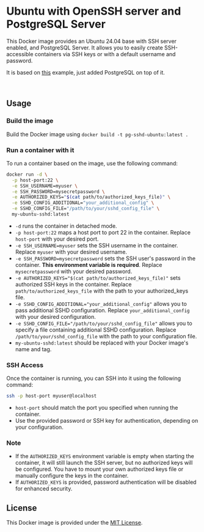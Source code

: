 # Ubuntu with OpenSSH server and PostgreSQL Server

This Docker image provides an Ubuntu 24.04 base with SSH server enabled, and PostgreSQL Server.
It allows you to easily create SSH-accessible containers via SSH keys or with a default username and password.

It is based on [this](https://github.com/aoudiamoncef/ubuntu-sshd) example, just added PostgreSQL on top of it.

<br/>

## Usage

### Build the image

Build the Docker image using `docker build -t pg-sshd-ubuntu:latest .`

### Run a container with it

To run a container based on the image, use the following command:

```bash
docker run -d \
  -p host-port:22 \
  -e SSH_USERNAME=myuser \
  -e SSH_PASSWORD=mysecretpassword \
  -e AUTHORIZED_KEYS="$(cat path/to/authorized_keys_file)" \
  -e SSHD_CONFIG_ADDITIONAL="your_additional_config" \
  -e SSHD_CONFIG_FILE="/path/to/your/sshd_config_file" \
  my-ubuntu-sshd:latest
```

-   `-d` runs the container in detached mode.
-   `-p host-port:22` maps a host port to port 22 in the container. Replace `host-port` with your desired port.
-   `-e SSH_USERNAME=myuser` sets the SSH username in the container. Replace `myuser` with your desired username.
-   `-e SSH_PASSWORD=mysecretpassword` sets the SSH user's password in the container. **This environment variable is
    required**. Replace `mysecretpassword` with your desired password.
-   `-e AUTHORIZED_KEYS="$(cat path/to/authorized_keys_file)"` sets authorized SSH keys in the container. Replace `path/to/authorized_keys_file` with the path to your authorized_keys file.
-   `-e SSHD_CONFIG_ADDITIONAL="your_additional_config"` allows you to pass additional SSHD configuration. Replace
    `your_additional_config` with your desired configuration.
-   `-e SSHD_CONFIG_FILE="/path/to/your/sshd_config_file"` allows you to specify a file containing additional SSHD
    configuration. Replace `/path/to/your/sshd_config_file` with the path to your configuration file.
-   `my-ubuntu-sshd:latest` should be replaced with your Docker image's name and tag.

### SSH Access

Once the container is running, you can SSH into it using the following command:

```bash
ssh -p host-port myuser@localhost
```

-   `host-port` should match the port you specified when running the container.
-   Use the provided password or SSH key for authentication, depending on your configuration.

### Note

-   If the `AUTHORIZED_KEYS` environment variable is empty when starting the container, it will still launch the SSH server, but no authorized keys will be configured. You have to mount your own authorized keys file or manually configure the keys in the container.
-   If `AUTHORIZED_KEYS` is provided, password authentication will be disabled for enhanced security.

## License

This Docker image is provided under the [MIT License](LICENSE).
